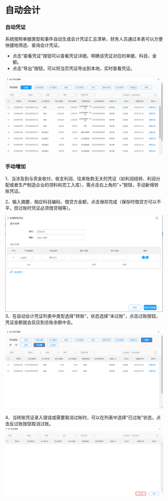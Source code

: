 # 自动会计

### 自动凭证

系统按照单据类型和事件自动生成会计凭证汇总清单，财务人员通过本表可以方便快捷地筛选、查询会计凭证。

* 点击“查看凭证”按钮可以查看凭证详细，明确该凭证对应的单据、科目、金额。
* 点击“导出”按钮，可以将当页凭证导出到本地，实时查看凭证。

![](/img/git15.png)

### 手动增加

1、当涉及到与资金收付、收支利润、往来账款无关的凭证（如利润结转、利润分配或者生产制造企业的领料和完工入库），需点击右上角的“+”按钮，手动新增转账凭证。

2、输入摘要、相应科目编码、借贷方金额，点击保存完成（保存时借贷方可以不平，但过账时凭证必须借贷相等）。

![](/img/git16.png)3、在自动会计凭证列表中类型选择"转账“，状态选择“未过账”，点击过账按钮，凭证金额就会反应到总账余额中去。

![](/img/git18.png)

4、当转账凭证录入错误或需要取消过账时，可以在列表中选择“已过账”状态，点击反过账按钮取消过账。![](/img/git18.2.png)

